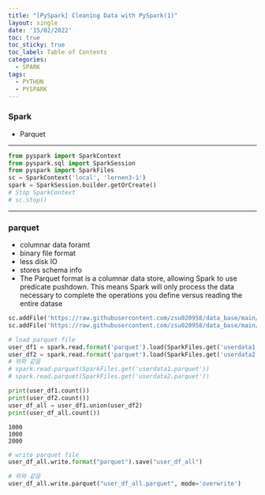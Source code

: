 ```yaml
---
title: "[PySpark] Cleaning Data with PySpark(1)"
layout: single
date: '15/02/2022'
toc: true
toc_sticky: true
toc_label: Table of Contents
categories:
  - SPARK
tags:
  - PYTHON
  - PYSPARK
---
```


### Spark
* Parquet

---


```python
from pyspark import SparkContext
from pyspark.sql import SparkSession
from pyspark import SparkFiles
sc = SparkContext('local', 'lernen3-1')
spark = SparkSession.builder.getOrCreate()
# Stop SparkContext
# sc.stop()
```

---

### parquet
* columnar data foramt
* binary file format
* less disk IO
* stores schema info
* The Parquet format is a columnar data store, allowing Spark to use predicate pushdown. This means Spark will only process the data necessary to complete the operations you define versus reading the entire datase


```python
sc.addFile('https://raw.githubusercontent.com/zsu020958/data_base/main/Python/cleaning_data_in_pyspark/userdata1.parquet')
sc.addFile('https://raw.githubusercontent.com/zsu020958/data_base/main/Python/cleaning_data_in_pyspark/userdata2.parquet')

# load parquet file
user_df1 = spark.read.format('parquet').load(SparkFiles.get('userdata1.parquet'))
user_df2 = spark.read.format('parquet').load(SparkFiles.get('userdata2.parquet'))
# 위와 같음
# spark.read.parquet(SparkFiles.get('userdata1.parquet'))
# spark.read.parquet(SparkFiles.get('userdata2.parquet'))
```

                                                                                    


```python
print(user_df1.count())
print(user_df2.count())
user_df_all = user_df1.union(user_df2)
print(user_df_all.count())
```

    1000
    1000
    2000



```python
# write parquet file
user_df_all.write.format("parquet").save("user_df_all")

# 위와 같음
user_df_all.write.parquet("user_df_all.parquet", mode='overwrite')
```

                                                                                    

